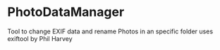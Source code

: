 # PhotoDataManager
Tool to change EXIF data and rename Photos in an specific folder uses exiftool by Phil Harvey
